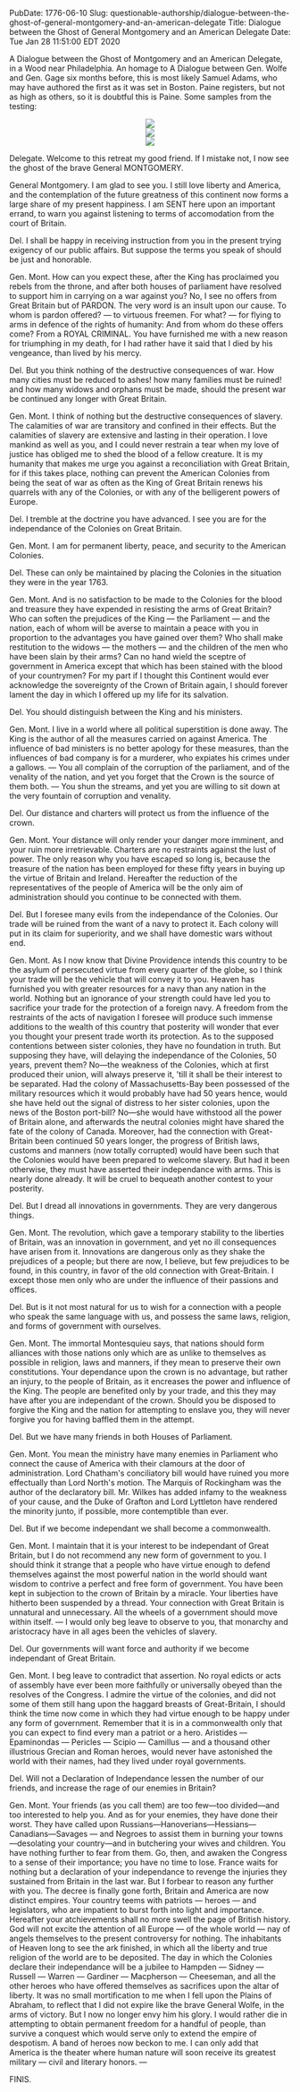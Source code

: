 PubDate: 1776-06-10
Slug: questionable-authorship/dialogue-between-the-ghost-of-general-montgomery-and-an-american-delegate
Title: Dialogue between the Ghost of General Montgomery and an American Delegate
Date: Tue Jan 28 11:51:00 EDT 2020

A Dialogue between the Ghost of Montgomery and an American Delegate, in a Wood near Philadelphia.
An homage to A Dialogue between Gen. Wolfe and Gen. Gage six months before, this is most likely Samuel Adams, who may have
authored the first as it was set in Boston. Paine registers, but not as high as others, so it is doubtful this is Paine.
Some samples from the testing:

<center><img src="/images/dialogue-between-the-ghost-of-general-montgomery-and-an-american-delegate-a.png"></center>
<center><img src="/images/dialogue-between-the-ghost-of-general-montgomery-and-an-american-delegate-g.png"></center>
<center><img src="/images/dialogue-between-the-ghost-of-general-montgomery-and-an-american-delegate-h.png"></center>

Delegate. Welcome to this retreat my good friend. If I mistake not, I now see the ghost of the brave General MONTGOMERY.

General Montgomery. I am glad to see you. I still love liberty and America, and the contemplation of the future greatness
of this continent now forms a large share of my present happiness. I am SENT here upon an important errand, to warn you
against listening to terms of accomodation from the court of Britain.

Del. I shall be happy in receiving instruction from you in the present trying exigency of our public affairs.
But suppose the terms you speak of should be just and honorable.

Gen. Mont. How can you expect these, after the King has proclaimed you rebels from the throne, and after both houses
of parliament have resolved to support him in carrying on a war against you? No, I see no offers from Great Britain
but of PARDON. The very word is an insult upon our cause. To whom is pardon offered? — to virtuous freemen. For what?
— for flying to arms in defence of the rights of humanity: And from whom do these offers come? From a ROYAL CRIMINAL.
You have furnished me with a new reason for triumphing in my death, for I had rather have it said that I died by his
vengeance, than lived by his mercy.

Del. But you think nothing of the destructive consequences of war. How many cities must be reduced to ashes! how many
families must be ruined! and how many widows and orphans must be made, should the present war be continued any longer
with Great Britain.

Gen. Mont. I think of nothing but the destructive consequences of slavery. The calamities of war are transitory and
confined in their effects. But the calamities of slavery are extensive and lasting in their operation. I love mankind
as well as you, and I could never restrain a tear when my love of justice has obliged me to shed the blood of a fellow
creature. It is my humanity that makes me urge you against a reconciliation with Great Britain, for if this takes place,
nothing can prevent the American Colonies from being the seat of war as often as the King of Great Britain renews his
quarrels with any of the Colonies, or with any of the belligerent powers of Europe.

Del. I tremble at the doctrine you have advanced. I see you are for the independance of the Colonies on Great Britain.

Gen. Mont. I am for permanent liberty, peace, and security to the American Colonies.

Del. These can only be maintained by placing the Colonies in the situation they were in the year 1763.

Gen. Mont. And is no satisfaction to be made to the Colonies for the blood and treasure they have expended in resisting
the arms of Great Britain? Who can soften the prejudices of the King — the Parliament — and the nation, each of whom
will be averse to maintain a peace with you in proportion to the advantages you have gained over them? Who shall make
restitution to the widows — the mothers — and the children of the men who have been slain by their arms? Can no hand
wield the sceptre of government in America except that which has been stained with the blood of your countrymen? For
my part if I thought this Continent would ever acknowledge the sovereignty of the Crown of Britain again, I should
forever lament the day in which I offered up my life for its salvation.

Del. You should distinguish between the King and his ministers.

Gen. Mont. I live in a world where all political superstition is done away. The King is the author of all the measures
carried on against America. The influence of bad ministers is no better apology for these measures, than the influences
of bad company is for a murderer, who expiates his crimes under a gallows. — You all complain of the corruption of the
parliament, and of the venality of the nation, and yet you forget that the Crown is the source of them both. —
You shun the streams, and yet you are willing to sit down at the very fountain of corruption and venality.

Del. Our distance and charters will protect us from the influence of the crown.

Gen. Mont. Your distance will only render your danger more imminent, and your ruin more irretrievable. Charters are no
restraints against the lust of power. The only reason why you have escaped so long is, because the treasure of the nation
has been employed for these fifty years in buying up the virtue of Britain and Ireland. Hereafter the reduction of the
representatives of the people of America will be the only aim of administration should you continue to be connected with them.

Del. But I foresee many evils from the independance of the Colonies. Our trade will be ruined from the want of a navy to
protect it. Each colony will put in its claim for superiority, and we shall have domestic wars without end.

Gen. Mont. As I now know that Divine Providence intends this country to be the asylum of persecuted virtue from every
quarter of the globe, so I think your trade will be the vehicle that will convey it to you. Heaven has furnished you
with greater resources for a navy than any nation in the world. Nothing but an ignorance of your strength could have led
you to sacrifice your trade for the protection of a foreign navy. A freedom from the restraints of the acts of navigation
I foresee will produce such immense additions to the wealth of this country that posterity will wonder that ever you thought
your present trade worth its protection. As to the supposed contentions between sister colonies, they have no foundation in
truth. But supposing they have, will delaying the independance of the Colonies, 50 years, prevent them? No—the weakness of
the Colonies, which at first produced their union, will always preserve it, 'till it shall be their interest to be separated.
Had the colony of Massachusetts-Bay been possessed of the military resources which it would probably have had 50 years hence,
would she have held out the signal of distress to her sister colonies, upon the news of the Boston port-bill? No—she would have
withstood all the power of Britain alone, and afterwards the neutral colonies might have shared the fate of the colony of Canada.
Moreover, had the connection with Great-Britain been continued 50 years longer, the progress of British laws, customs and manners
(now totally corrupted) would have been such that the Colonies would have been prepared to welcome slavery. But had it been
otherwise, they must have asserted their independance with arms. This is nearly done already. It will be cruel to bequeath
another contest to your posterity.

Del. But I dread all innovations in governments. They are very dangerous things.

Gen. Mont. The revolution, which gave a temporary stability to the liberties of Britain, was an innovation in government,
and yet no ill consequences have arisen from it. Innovations are dangerous only as they shake the prejudices of a people;
but there are now, I believe, but few prejudices to be found, in this country, in favor of the old connection with Great-Britain.
I except those men only who are under the influence of their passions and offices.

Del. But is it not most natural for us to wish for a connection with a people who speak the same language with us,
and possess the same laws, religion, and forms of government with ourselves.

Gen. Mont. The immortal Montesquieu says, that nations should form alliances with those nations only which are as
unlike to themselves as possible in religion, laws and manners, if they mean to preserve their own constitutions.
Your dependance upon the crown is no advantage, but rather an injury, to the people of Britain, as it encreases the
power and influence of the King. The people are benefited only by your trade, and this they may have after you are
independant of the crown. Should you be disposed to forgive the King and the nation for attempting to enslave you,
they will never forgive you for having baffled them in the attempt.

Del. But we have many friends in both Houses of Parliament.

Gen. Mont. You mean the ministry have many enemies in Parliament who connect the cause of America with their clamours
at the door of administration. Lord Chatham's conciliatory bill would have ruined you more effectually than Lord North's
motion. The Marquis of Rockingham was the author of the declaratory bill. Mr. Wilkes has added infamy to the weakness of
your cause, and the Duke of Grafton and Lord Lyttleton have rendered the minority junto, if possible, more contemptible
than ever.

Del. But if we become independant we shall become a commonwealth.

Gen. Mont. I maintain that it is your interest to be independant of Great Britain, but I do not recommend any new form of
government to you. I should think it strange that a people who have virtue enough to defend themselves against the most
powerful nation in the world should want wisdom to contrive a perfect and free form of government. You have been kept in
subjection to the crown of Britain by a miracle. Your liberties have hitherto been suspended by a thread. Your connection
with Great Britain is unnatural and unnecessary. All the wheels of a government should move within itself. — I would only
beg leave to observe to you, that monarchy and aristocracy have in all ages been the vehicles of slavery.

Del. Our governments will want force and authority if we become independant of Great Britain.

Gen. Mont. I beg leave to contradict that assertion. No royal edicts or acts of assembly have ever been more faithfully
or universally obeyed than the resolves of the Congress. I admire the virtue of the colonies, and did not some of them
still hang upon the haggard breasts of Great-Britain, I should think the time now come in which they had virtue enough to
be happy under any form of government. Remember that it is in a commonwealth only that you can expect to find every man a
patriot or a hero. Aristides — Epaminondas — Pericles — Scipio — Camillus — and a thousand other illustrious Grecian and
Roman heroes, would never have astonished the world with their names, had they lived under royal governments.

Del. Will not a Declaration of Independance lessen the number of our friends, and increase the rage of our enemies in Britain?

Gen. Mont. Your friends (as you call them) are too few—too divided—and too interested to help you. And as for your enemies,
they have done their worst. They have called upon Russians—Hanoverians—Hessians—Canadians—Savages — and Negroes to assist
them in burning your towns—desolating your country—and in butchering your wives and children. You have nothing further to
fear from them. Go, then, and awaken the Congress to a sense of their importance; you have no time to lose. France waits
for nothing but a declaration of your independance to revenge the injuries they sustained from Britain in the last war.
But I forbear to reason any further with you. The decree is finally gone forth, Britain and America are now distinct empires.
Your country teems with patriots — heroes — and legislators, who are impatient to burst forth into light and importance.
Hereafter your atchievements shall no more swell the page of British history. God will not excite the attention of all Europe —
of the whole world — nay of angels themselves to the present controversy for nothing. The inhabitants of Heaven long to see
the ark finished, in which all the liberty and true religion of the world are to be deposited. The day in which the Colonies
declare their independance will be a jubilee to Hampden — Sidney — Russell — Warren — Gardiner — Macpherson — Cheeseman, and
all the other heroes who have offered themselves as sacrifices upon the altar of liberty. It was no small mortification to me
when I fell upon the Plains of Abraham, to reflect that I did not expire like the brave General Wolfe, in the arms of victory.
But I now no longer envy him his glory. I would rather die in attempting to obtain permanent freedom for a handful of people,
than survive a conquest which would serve only to extend the empire of despotism. A band of heroes now beckon to me.
I can only add that America is the theater where human nature will soon receive its greatest military — civil and literary honors. —

FINIS.
